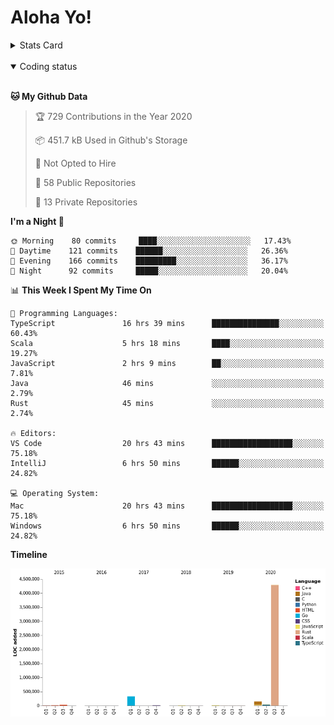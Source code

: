 # Aloha Yo!

<details>
<summary>Stats Card</summary>
 
[![Anurag's github stats](https://github-readme-stats.vercel.app/api?username=GarfieldZHU&show_icons=true&theme=tokyonight)](https://github.com/anuraghazra/github-readme-stats)
 
</details>

<br/>

<details open>

<summary>Coding status</summary>

<br/>

<!--START_SECTION:waka-->
**🐱 My Github Data** 

> 🏆 729 Contributions in the Year 2020
 > 
> 📦 451.7 kB Used in Github's Storage 
 > 
> 🚫 Not Opted to Hire
 > 
> 📜 58 Public Repositories
 > 
> 🔑 13 Private Repositories 

**I'm a Night 🦉** 

```text
🌞 Morning    80 commits     ████░░░░░░░░░░░░░░░░░░░░░   17.43% 
🌆 Daytime    121 commits    ██████░░░░░░░░░░░░░░░░░░░   26.36% 
🌃 Evening    166 commits    █████████░░░░░░░░░░░░░░░░   36.17% 
🌙 Night      92 commits     █████░░░░░░░░░░░░░░░░░░░░   20.04%

```


📊 **This Week I Spent My Time On** 

```text
💬 Programming Languages: 
TypeScript               16 hrs 39 mins      ███████████████░░░░░░░░░░   60.43% 
Scala                    5 hrs 18 mins       ████░░░░░░░░░░░░░░░░░░░░░   19.27% 
JavaScript               2 hrs 9 mins        ██░░░░░░░░░░░░░░░░░░░░░░░   7.81% 
Java                     46 mins             ░░░░░░░░░░░░░░░░░░░░░░░░░   2.79% 
Rust                     45 mins             ░░░░░░░░░░░░░░░░░░░░░░░░░   2.74%

🔥 Editors: 
VS Code                  20 hrs 43 mins      ██████████████████░░░░░░░   75.18% 
IntelliJ                 6 hrs 50 mins       ██████░░░░░░░░░░░░░░░░░░░   24.82%

💻 Operating System: 
Mac                      20 hrs 43 mins      ██████████████████░░░░░░░   75.18% 
Windows                  6 hrs 50 mins       ██████░░░░░░░░░░░░░░░░░░░   24.82%

```

**Timeline**

![Chart not found](https://github.com/GarfieldZHU/GarfieldZHU/blob/master/charts/bar_graph.png) 


<!--END_SECTION:waka-->

</details>
